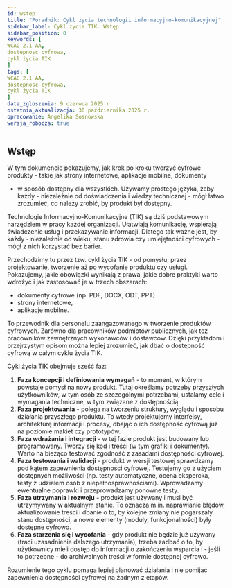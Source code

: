 ```yaml
---
id: wstep
title: "Poradnik: Cykl życia technologii informacyjno-komunikacyjnej"
sidebar_label: Cykl życia TIK. Wstęp
sidebar_position: 0 
keywords: [
WCAG 2.1 AA, 
dostepnosc cyfrowa, 
cykl życia TIK
]
tags: [
WCAG 2.1 AA, 
dostepnosc cyfrowa, 
cykl życia TIK
]
data_zgloszenia: 9 czerwca 2025 r.
ostatnia_aktualizacja: 30 października 2025 r.
opracowanie: Angelika Sosnowska
wersja_robocza: true
---
```



## Wstęp

W tym dokumencie pokazujemy, jak krok po kroku tworzyć cyfrowe
produkty - takie jak strony internetowe, aplikacje mobilne, dokumenty
- w sposób dostępny dla wszystkich. Używamy prostego języka, żeby
każdy - niezależnie od doświadczenia i wiedzy technicznej - mógł
łatwo zrozumieć, co należy zrobić, by produkt był dostępny.

Technologie Informacyjno-Komunikacyjne (TIK) są dziś podstawowym
narzędziem w pracy każdej organizacji. Ułatwiają komunikację,
wspierają świadczenie usług i przekazywanie informacji. Dlatego tak
ważne jest, by każdy - niezależnie od wieku, stanu zdrowia czy
umiejętności cyfrowych - mógł z nich korzystać bez barier.

Przechodzimy tu przez tzw. cykl życia TIK - od pomysłu, przez
projektowanie, tworzenie aż po wycofanie produktu czy usługi.
Pokazujemy, jakie obowiązki wynikają z prawa, jakie dobre praktyki
warto wdrożyć i jak zastosować je w trzech obszarach:

- dokumenty cyfrowe (np. PDF, DOCX, ODT, PPT)
- strony internetowe,
- aplikacje mobilne.

To przewodnik dla personelu zaangażowanego w tworzenie produktów
cyfrowych. Zarówno dla pracowników podmiotów publicznych, jak też
pracowników zewnętrznych wykonawców i dostawców. Dzięki przykładom i
przejrzystym opisom można lepiej zrozumieć, jak dbać o dostępność
cyfrową w całym cyklu życia TIK.

Cykl życia TIK obejmuje sześć faz:

1.  **Faza koncepcji i definiowania wymagań** - to moment, w którym
    powstaje pomysł na nowy produkt. Tutaj określamy potrzeby przyszłych
    użytkowników, w tym osób ze szczególnymi potrzebami, ustalamy cele i
    wymagania techniczne, w tym związane z dostępnością.
2.  **Faza projektowania** - polega na tworzeniu struktury, wyglądu i
    sposobu działania przyszłego produktu. To wtedy projektujemy
    interfejsy, architekturę informacji i procesy, dbając o ich
    dostępność cyfrową już na poziomie makiet czy prototypów.
3.  **Faza wdrażania i integracji** - w tej fazie produkt jest budowany
    lub programowany. Tworzy się kod i treści (w tym grafiki i
    dokumenty). Warto na bieżąco testować zgodność z zasadami
    dostępności cyfrowej.
4.  **Faza testowania i walidacji** - produkt w wersji testowej
    sprawdzamy pod kątem zapewnienia dostępności cyfrowej. Testujemy go
    z użyciem dostępnych możliwości (np. testy automatyczne, ocena
    ekspercka, testy z udziałem osób z niepełnosprawnościami).
    Wprowadzamy ewentualne poprawki i przeprowadzamy ponowne testy.
5.  **Faza utrzymania i rozwoju** - produkt jest używany i musi być
    utrzymywany w aktualnym stanie. To oznacza m.in. naprawianie błędów,
    aktualizowanie treści i dbanie o to, by kolejne zmiany nie
    pogarszały stanu dostępności, a nowe elementy (moduły,
    funkcjonalności) były dostępne cyfrowo.
6.  **Faza starzenia się i wycofania** - gdy produkt nie będzie już
    używany (traci uzasadnienie dalszego utrzymania), trzeba zadbać o
    to, by użytkownicy mieli dostęp do informacji o zakończeniu wsparcia
    i - jeśli to potrzebne - do archiwalnych treści w formie dostępnej
    cyfrowo.

Rozumienie tego cyklu pomaga lepiej planować działania i nie pomijać
zapewnienia dostępności cyfrowej na żadnym z etapów.

